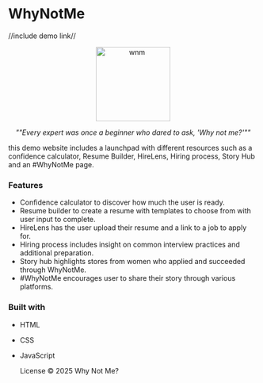 # WhyNotMe

//include demo link// 
                               
<p align="center">

  
  <img src="/wnm.jpg" alt="wnm" width="150" height="150"/>
</p>

<p align="center"><em>""Every expert was once a beginner who dared to ask, 'Why not me?'""</em></p>

  
this demo website includes a launchpad with different resources such as a
confidence calculator, Resume Builder, HireLens, Hiring process, Story Hub and
an #WhyNotMe page.

### Features
- Confidence calculator to discover how much the user is ready.
- Resume builder to create a resume with templates to choose from with user input to
  complete.
- HireLens has the user upload their resume and a link to a job to apply for.
- Hiring process includes insight on common interview practices and additional preparation.
- Story hub highlights stores from women who applied and succeeded through WhyNotMe.
- #WhyNotMe encourages user to share their story through various platforms.

### Built with
- HTML
- CSS
- JavaScript


  License © 2025 Why Not Me? 

